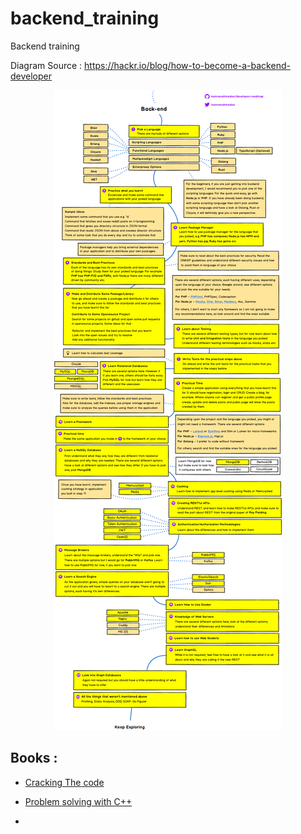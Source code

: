 # backend_training

Backend training 

Diagram Source : https://hackr.io/blog/how-to-become-a-backend-developer
<p align="center">
  <img src=".\resources\backend_training_diagram.png" />
</p>


## Books :

* [Cracking The code](https://drive.google.com/file/d/1XOSOVAl5PsAGwrYoRzcP2EgajlHiiaaV/view?usp=sharing)

* [Problem solving with C++](https://drive.google.com/file/d/1XOSOVAl5PsAGwrYoRzcP2EgajlHiiaaV/view?usp=sharing)

* 
